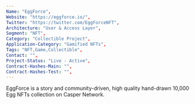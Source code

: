 ```yaml
---
Name: "EggForce",
Website: "https://eggforce.io/",
Twitter: "https://twitter.com/EggForceNFT",
Architecture: "User & Access Layer",
Segment: "NFT",
Category: "Collectible Project",
Application-Category: "Gamified NFTs",
Tags: "NFT,Game,Collectible",
Contact: "",
Project-Status: "Live - Active",
Contract-Hashes-Main: "",
Contract-Hashes-Test: "",
---
```

<!--lang:en--> 
EggForce is a story and community-driven, high quality hand-drawn 10,000 Egg NFTs collection on Casper Network.
<!--lang:es--] 
EggForce es una colección de 10 000 NFT de huevo dibujados a mano de alta calidad e impulsada por la comunidad en Casper Network.
<!--lang:de--] 
EggForce ist eine Story- und Community-gesteuerte, qualitativ hochwertige handgezeichnete 10.000-Ei-NFT-Sammlung im Casper Network.
<!--lang:fr--] 
EggForce est une histoire et une collection de 10 000 œufs NFT de haute qualité, dessinées à la main et axées sur la communauté, sur Casper Network.
<!--lang:pl--] 
EggForce to oparta na fabule i społeczności, wysokiej jakości, ręcznie rysowana kolekcja 10 000 Egg NFT w Casper Network.
<!--lang:uk--] 
EggForce — це високоякісна намальована вручну колекція 10 000 Egg NFT у мережі Casper Network.
[!--lang:*-->  
